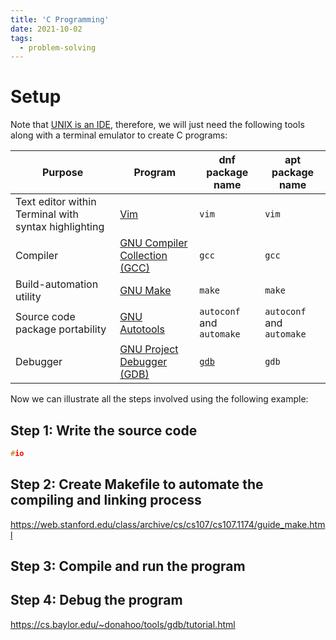 ```yaml
---
title: 'C Programming'
date: 2021-10-02
tags:
  - problem-solving
---
```


# Setup

Note that [UNIX is an IDE](https://daveparillo.github.io/intermediate-cpp/back-matter/app-a/toctree.html), therefore, we will just need the following tools along with a terminal emulator to create C programs:

| Purpose | Program | dnf package name | apt package name |
|---------| ------- | ------------ |-------------- |
| Text editor within Terminal with syntax highlighting| [Vim](https://fedoraproject.org/wiki/Vim) | `vim` | `vim` |
| Compiler | [GNU Compiler Collection (GCC)](https://developer.fedoraproject.org/tech/languages/c/c_installation.html) | `gcc`| `gcc`|
| Build-automation utility | [GNU Make](https://www.gnu.org/software/make/) | `make` | `make` |
| Source code package portability | [GNU Autotools](https://developer.fedoraproject.org/tech/languages/c/autotools.html) | `autoconf` and `automake`|`autoconf` and `automake`|
| Debugger | [GNU Project Debugger (GDB)](https://www.gnu.org/software/gdb/) | [`gdb`](https://src.fedoraproject.org/rpms/gdb) |`gdb`|

Now we can illustrate all the steps involved using the following example:

## Step 1: Write the source code

````c
#io
````
## Step 2: Create Makefile to automate the compiling and linking process

https://web.stanford.edu/class/archive/cs/cs107/cs107.1174/guide_make.html

## Step 3: Compile and run the program

## Step 4: Debug the program

https://cs.baylor.edu/~donahoo/tools/gdb/tutorial.html
